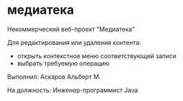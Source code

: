 # медиатека
Некоммерческий веб-проект "Медиатека"

Для редактирования или удаления контента:

- открыть контекстное меню соответствующей записи
- выбрать требуемую операцию

Выполнил: Аскаров Альберт М.

На должность: Инженер-программист Java
